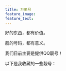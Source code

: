 ```yaml
---
title: 万氪号
feature_image: 
feature_text:
---
```

<p>好的东西，都有价值。</p>
<p>靓的号码，都有意义。</p>
<p>我们目前主要是提供QQ靓号！</p>
<p>以下是我收藏的一些靓号：</p>
